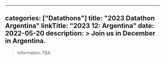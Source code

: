 
---
categories: ["Datathons"]
title: "2023 Datathon Argentina"
linkTitle: "2023 12: Argentina"
date: 2022-05-20
description: >
  Join us in December in Argentina.
---

>Information TBA
